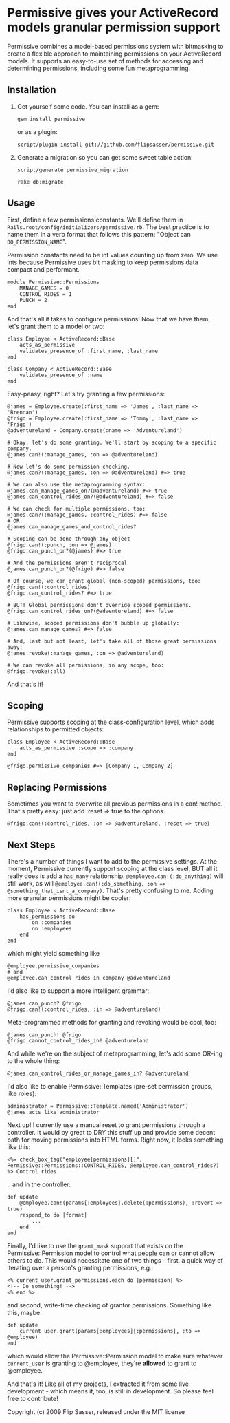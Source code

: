 Permissive gives your ActiveRecord models granular permission support
=
Permissive combines a model-based permissions system with bitmasking to
create a flexible approach to maintaining permissions on your ActiveRecord
models. It supports an easy-to-use set of methods for accessing and
determining permissions, including some fun metaprogramming.

Installation
-

1. Get yourself some code. You can install as a gem:

	`gem install permissive`

	or as a plugin:
	
	`script/plugin install git://github.com/flipsasser/permissive.git`

2. Generate a migration so you can get some sweet table action:

	`script/generate permissive_migration`

	`rake db:migrate`

Usage
-

First, define a few permissions constants. We'll define them in `Rails.root/config/initializers/permissive.rb`. The best practice is to name them in a verb format that follows this pattern: "Object can `DO_PERMISSION_NAME`".

Permission constants need to be int values counting up from zero. We use ints because Permissive uses bit masking to keep permissions data compact and performant.

	module Permissive::Permissions
		MANAGE_GAMES = 0
		CONTROL_RIDES = 1
		PUNCH = 2
	end

And that's all it takes to configure permissions! Now that we have them, let's grant them to a model or two:

	class Employee < ActiveRecord::Base
		acts_as_permissive
		validates_presence_of :first_name, :last_name
	end

	class Company < ActiveRecord::Base
		validates_presence_of :name
	end

Easy-peasy, right? Let's try granting a few permissions:

	@james = Employee.create(:first_name => 'James', :last_name => 'Brennan')
	@frigo = Employee.create(:first_name => 'Tommy', :last_name => 'Frigo')
	@adventureland = Company.create(:name => 'Adventureland')

	# Okay, let's do some granting. We'll start by scoping to a specific company.
	@james.can!(:manage_games, :on => @adventureland)

	# Now let's do some permission checking.
	@james.can?(:manage_games, :on => @adventureland) #=> true

	# We can also use the metaprogramming syntax:
	@james.can_manage_games_on?(@adventureland) #=> true
	@james.can_control_rides_on?(@adventureland) #=> false

	# We can check for multiple permissions, too:
	@james.can?(:manage_games, :control_rides) #=> false
	# OR:
	@james.can_manage_games_and_control_rides?

	# Scoping can be done through any object
	@frigo.can!(:punch, :on => @james)
	@frigo.can_punch_on?(@james) #=> true

	# And the permissions aren't reciprocal
	@james.can_punch_on?(@frigo) #=> false

	# Of course, we can grant global (non-scoped) permissions, too:
	@frigo.can!(:control_rides)
	@frigo.can_control_rides? #=> true

	# BUT! Global permissions don't override scoped permissions.
	@frigo.can_control_rides_on?(@adventureland) #=> false

	# Likewise, scoped permissions don't bubble up globally:
	@james.can_manage_games? #=> false

	# And, last but not least, let's take all of those great permissions away:
	@james.revoke(:manage_games, :on => @adventureland)

	# We can revoke all permissions, in any scope, too:
	@frigo.revoke(:all)

And that's it!

Scoping
-

Permissive supports scoping at the class-configuration level, which adds relationships to permitted objects:

	class Employee < ActiveRecord::Base
		acts_as_permissive :scope => :company
	end

	@frigo.permissive_companies #=> [Company 1, Company 2]

Replacing Permissions
-

Sometimes you want to overwrite all previous permissions in a can! method. That's pretty easy: just add :reset => true to the options.

	@frigo.can!(:control_rides, :on => @adventureland, :reset => true)

Next Steps
-

There's a number of things I want to add to the permissive settings. At the moment, Permissive currently support scoping at the class level, BUT all it really does is add a `has_many` relationship. `@employee.can!(:do_anything)` will still work, as will `@employee.can!(:do_something, :on => @something_that_isnt_a_company)`. That's pretty confusing to me. Adding more granular permissions might be cooler:

	class Employee < ActiveRecord::Base
		has_permissions do
			on :companies
			on :employees
		end
	end

which might yield something like

	@employee.permissive_companies
	# and
	@employee.can_control_rides_in_company @adventureland

I'd also like to support a more intelligent grammar:

	@james.can_punch? @frigo
	@frigo.can!(:control_rides, :in => @adventureland)

Meta-programmed methods for granting and revoking would be cool, too:

	@james.can_punch! @frigo
	@frigo.cannot_control_rides_in! @adventureland

And while we're on the subject of metaprogramming, let's add some OR-ing to the whole thing:

	@james.can_control_rides_or_manage_games_in? @adventureland

I'd also like to enable Permissive::Templates (pre-set permission groups, like roles):

	administrator = Permissive::Template.named('Administrator')
	@james.acts_like administrator

Next up! I currently use a manual reset to grant permissions through a controller. It would by great to DRY this stuff up and provide some decent path for moving permissions into HTML forms. Right now, it looks something like this:

	<%= check_box_tag("employee[permissions][]", Permissive::Permissions::CONTROL_RIDES, @employee.can_control_rides?) %> Control rides

.. and in the controller:

	def update
		@employee.can!(params[:employees].delete(:permissions), :revert => true)
		respond_to do |format|
			...
		end
	end

Finally, I'd like to use the `grant_mask` support that exists on the Permissive::Permission model to control what people can or cannot allow others to do. This would necessitate one of two things - first, a quick way of iterating over a person's granting permissions, e.g.:

	<% current_user.grant_permissions.each do |permission| %>
	<!-- Do something! -->
	<% end %>

and second, write-time checking of grantor permissions. Something like this, maybe:

	def update
		current_user.grant(params[:employees][:permissions], :to => @employee)
	end

which would allow the Permissive::Permission model to make sure whatever `current_user` is granting to @employee, they're **allowed** to grant to @employee.

And that's it! Like all of my projects, I extracted it from some live development - which means it, too, is still in development. So please feel free to contribute!

Copyright (c) 2009 Flip Sasser, released under the MIT license